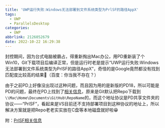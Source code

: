 ```yaml
---
title: 'UWP运行失败:Windows无法部署到文件系统类型为PrlSF的路径AppX'
tags:
  - UWP
  - ParallelsDesktop
categories:
  - UWP
abbrlink: 2126052679
date: 2022-10-22 16:29:38
---
```


封控期间，因为台式电脑被霸占，得重新掏出Mac办公，用PD重新装了个Win10，Git下载项目后编译正常，但是运行时老是提示“UWP运行失败:Windows无法部署到文件系统类型为PrlSF的路径AppX”，奇怪的是Google竟然都没有找到匹配度比较高的结果🥲（百度：你当我不存在？）

<!--more-->

由于之前PD上好像没出现过这种问题，而且因为用的是新版的PD18，所以可能是PD的问题，最终在PD上找到了[相关信息](https://forum.parallels.com/threads/prlsf-permissions-issue-when-developing-an-uwp-app-in-visual-studio.342549/)，原来是Git默认把Repo下载到`\\Mac\Home\Documents\GitHub\RepoName`的，而这个地址协议是PD共享文件夹的协议——“PrlSF”，看起来是VS目前还不支持部署项目到这种协议的地址上，所以解决方案就是把Repo老老实实放在C盘等本地磁盘就好啦😁

附：[PrlSF相关信息](https://superuser.com/questions/1619669/prlsf-file-system-on-mac)